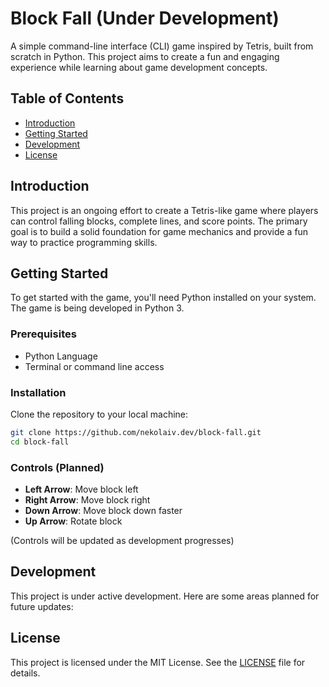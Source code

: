 # Block Fall (Under Development)

A simple command-line interface (CLI) game inspired by Tetris, built from scratch in Python. This project aims to create a fun and engaging experience while learning about game development concepts.

## Table of Contents

- [Introduction](#introduction)
- [Getting Started](#getting-started)
- [Development](#development)
- [License](#license)

## Introduction

This project is an ongoing effort to create a Tetris-like game where players can control falling blocks, complete lines, and score points. The primary goal is to build a solid foundation for game mechanics and provide a fun way to practice programming skills.

## Getting Started

To get started with the game, you'll need Python installed on your system. The game is being developed in Python 3.

### Prerequisites

- Python Language
- Terminal or command line access

### Installation

Clone the repository to your local machine:

```bash
git clone https://github.com/nekolaiv.dev/block-fall.git
cd block-fall
```

### Controls (Planned)

- **Left Arrow**: Move block left
- **Right Arrow**: Move block right
- **Down Arrow**: Move block down faster
- **Up Arrow**: Rotate block

(Controls will be updated as development progresses)

## Development

This project is under active development. Here are some areas planned for future updates:

## License

This project is licensed under the MIT License. See the [LICENSE](LICENSE) file for details.
